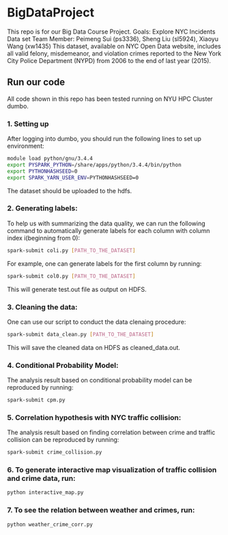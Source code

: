 # BigDataProject
This repo is for our Big Data Course Project.
Goals: Explore NYC Incidents Data set
Team Member: Peimeng Sui (ps3336), Sheng Liu (sl5924), Xiaoyu Wang (xw1435)
This dataset, available on NYC Open Data website, includes all valid felony, misdemeanor, and violation crimes reported to the New York City Police Department (NYPD) from 2006 to the end of last year (2015).

## Run our code 
All code shown in this repo has been tested running on NYU HPC Cluster dumbo. 
### 1. Setting up
After logging into dumbo, you should run the following lines to set up environment:
```bash
module load python/gnu/3.4.4 
export PYSPARK_PYTHON=/share/apps/python/3.4.4/bin/python 
export PYTHONHASHSEED=0 
export SPARK_YARN_USER_ENV=PYTHONHASHSEED=0
```
The dataset should be uploaded to the hdfs.
### 2. Generating labels:
To help us with summarizing the data quality, we can run the following command to automatically generate labels for each column with column index i(beginning from 0):
```bash
spark-submit coli.py [PATH_TO_THE_DATASET]
```
For example, one can generate labels for the first column by running:
```bash
spark-submit col0.py [PATH_TO_THE_DATASET]
```
This will generate test.out file as output on HDFS.
### 3. Cleaning the data:
One can use our script to conduct the data clenaing procedure:
```bash
spark-submit data_clean.py [PATH_TO_THE_DATASET]
```
This will save the cleaned data on HDFS as cleaned_data.out.

### 4. Conditional Probability Model:
The analysis result based on conditional probability model can be reproduced by running:
```bash
spark-submit cpm.py
```
### 5. Correlation hypothesis with NYC traffic collision:
The analysis result based on finding correlation between crime and traffic collision can be reproduced by running:
```bash
spark-submit crime_collision.py
```
### 6. To generate interactive map visualization of traffic collision and crime data, run:
```bash
python interactive_map.py
```
### 7. To see the relation between weather and crimes, run:
```bash
python weather_crime_corr.py
```
